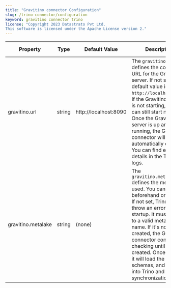 ```yaml
---
title: "Gravitino connector Configuration"
slug: /trino-connector/configuration
keyword: gravitino connector trino
license: "Copyright 2023 Datastrato Pvt Ltd.
This software is licensed under the Apache License version 2."
---
```


| Property           | Type   | Default Value         | Description                                                                                                                                                                                                                                                                                                                                                                           | Required | Since Version |
|--------------------|--------|-----------------------|---------------------------------------------------------------------------------------------------------------------------------------------------------------------------------------------------------------------------------------------------------------------------------------------------------------------------------------------------------------------------------------|----------|---------------|
| gravitino.url      | string | http://localhost:8090 | The `gravitino.url` defines the connection URL for the Gravitino server. If not set, the default value is `http://localhost:8090`. If the Gravitino server is not starting, Trino can still start normally. Once the Gravitino server is up and running, the Gravitino connector will automatically connect. You can find error details in the Trino logs.                            | Yes      | 0.3.0         |
| gravitino.metalake | string | (none)                | The `gravitino.metalake` defines the metalake used. You can create it beforehand or later on. If not set, Trino might throw an error upon startup. It must be set to a valid metalake name. If it's not created, the Gravitino connector continues checking until it's created. Once created, it will load the catalogs, schemas, and tables into Trino and maintain synchronization. | Yes      | 0.3.0         |